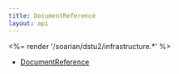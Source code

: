 ```yaml
---
title: DocumentReference
layout: api
---
```


<%= render '/soarian/dstu2/infrastructure.*' %>

* [DocumentReference](../infrastructure/document-reference)
